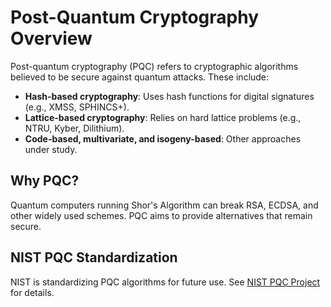 # Post-Quantum Cryptography Overview

Post-quantum cryptography (PQC) refers to cryptographic algorithms believed to be secure against quantum attacks. These include:

- **Hash-based cryptography**: Uses hash functions for digital signatures (e.g., XMSS, SPHINCS+).
- **Lattice-based cryptography**: Relies on hard lattice problems (e.g., NTRU, Kyber, Dilithium).
- **Code-based, multivariate, and isogeny-based**: Other approaches under study.

## Why PQC?
Quantum computers running Shor's Algorithm can break RSA, ECDSA, and other widely used schemes. PQC aims to provide alternatives that remain secure.

## NIST PQC Standardization
NIST is standardizing PQC algorithms for future use. See [NIST PQC Project](https://csrc.nist.gov/projects/post-quantum-cryptography) for details. 